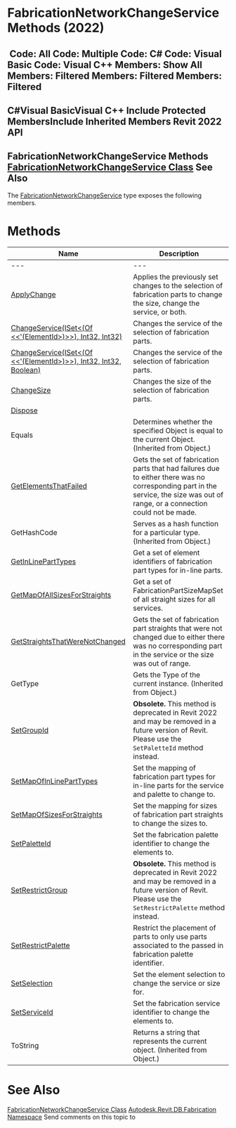 # FabricationNetworkChangeService Methods (2022)

﻿
 Code: All Code: Multiple Code: C# Code: Visual Basic Code: Visual C++  Members: Show All Members: Filtered Members: Filtered Members: Filtered   
---  
C#Visual BasicVisual C++
Include Protected MembersInclude Inherited Members
Revit 2022 API  
---  
FabricationNetworkChangeService Methods  
[FabricationNetworkChangeService Class](ddd58cb0-54bc-a864-9688-b890a7140112.md "FabricationNetworkChangeService Class") See Also  
---  
The [FabricationNetworkChangeService](ddd58cb0-54bc-a864-9688-b890a7140112.md "FabricationNetworkChangeService Class") type exposes the following members.
# Methods
| Name | Description |
| --- | --- |
| --- | --- | --- |
| [ApplyChange](f9b261dc-80f8-00c9-425c-973d325a4379.md "ApplyChange Method") | Applies the previously set changes to the selection of fabrication parts to change the size, change the service, or both. |
| [ChangeService(ISet<(Of <<'(ElementId>)>>), Int32, Int32)](17ab8b80-947b-8205-a8d9-11e033a06b08.md "ChangeService Method \(ISet\(ElementId\), Int32, Int32\)") | Changes the service of the selection of fabrication parts. |
| [ChangeService(ISet<(Of <<'(ElementId>)>>), Int32, Int32, Boolean)](a5b4b046-ce67-bbaa-5107-cb72bae4595f.md "ChangeService Method \(ISet\(ElementId\), Int32, Int32, Boolean\)") | Changes the service of the selection of fabrication parts. |
| [ChangeSize](0b1e1aab-20f8-9de3-bbe7-9f5b5ab9c1ed.md "ChangeSize Method") | Changes the size of the selection of fabrication parts. |
| [Dispose](737c2175-ad3e-ca2b-e410-3ec745b55c7f.md "Dispose Method") |
| Equals | Determines whether the specified Object is equal to the current Object. (Inherited from Object.) |
| [GetElementsThatFailed](7bc30db4-1cae-1acb-c346-d164d5b90822.md "GetElementsThatFailed Method") | Gets the set of fabrication parts that had failures due to either there was no corresponding part in the service, the size was out of range, or a connection could not be made. |
| GetHashCode | Serves as a hash function for a particular type.  (Inherited from Object.) |
| [GetInLinePartTypes](c7ae31f2-0158-7673-64a8-2b983f8b37bf.md "GetInLinePartTypes Method") | Get a set of element identifiers of fabrication part types for in-line parts. |
| [GetMapOfAllSizesForStraights](34ceb348-135f-4349-b04d-814763d3bff7.md "GetMapOfAllSizesForStraights Method") | Get a set of FabricationPartSizeMapSet of all straight sizes for all services. |
| [GetStraightsThatWereNotChanged](644c47d9-806b-cd68-bf3e-0f8997c89f50.md "GetStraightsThatWereNotChanged Method") | Gets the set of fabrication part straights that were not changed due to either there was no corresponding part in the service or the size was out of range. |
| GetType | Gets the Type of the current instance. (Inherited from Object.) |
| [SetGroupId](a794eb4e-12d7-8260-e7a6-d0df2dc2feb0.md "SetGroupId Method") | **Obsolete.** This method is deprecated in Revit 2022 and may be removed in a future version of Revit. Please use the `SetPaletteId` method instead. |
| [SetMapOfInLinePartTypes](433425ef-b5ae-6049-e67c-8149736c51ef.md "SetMapOfInLinePartTypes Method") | Set the mapping of fabrication part types for in-line parts for the service and palette to change to. |
| [SetMapOfSizesForStraights](3bf6d1da-663c-96e7-ec90-0b82f90efebb.md "SetMapOfSizesForStraights Method") | Set the mapping for sizes of fabrication part straights to change the sizes to. |
| [SetPaletteId](cb8405ce-67de-cea2-abda-a83b2053e0fc.md "SetPaletteId Method") | Set the fabrication palette identifier to change the elements to. |
| [SetRestrictGroup](b65e33e4-7377-1240-73bc-34b11180023a.md "SetRestrictGroup Method") | **Obsolete.** This method is deprecated in Revit 2022 and may be removed in a future version of Revit. Please use the `SetRestrictPalette` method instead. |
| [SetRestrictPalette](0785a691-501f-5647-cbd3-95cd75c5e707.md "SetRestrictPalette Method") | Restrict the placement of parts to only use parts associated to the passed in fabrication palette identifier. |
| [SetSelection](f27088a0-3ee2-0a54-4051-e81b0e4a63f7.md "SetSelection Method") | Set the element selection to change the service or size for. |
| [SetServiceId](dc16382e-84f3-a3f0-c302-abc334133d2e.md "SetServiceId Method") | Set the fabrication service identifier to change the elements to. |
| ToString | Returns a string that represents the current object. (Inherited from Object.) |

# See Also
[FabricationNetworkChangeService Class](ddd58cb0-54bc-a864-9688-b890a7140112.md "FabricationNetworkChangeService Class")
[Autodesk.Revit.DB.Fabrication Namespace](49e74a25-7ea1-efa6-548a-a3c3d0655e43.md "Autodesk.Revit.DB.Fabrication Namespace")
Send comments on this topic to 